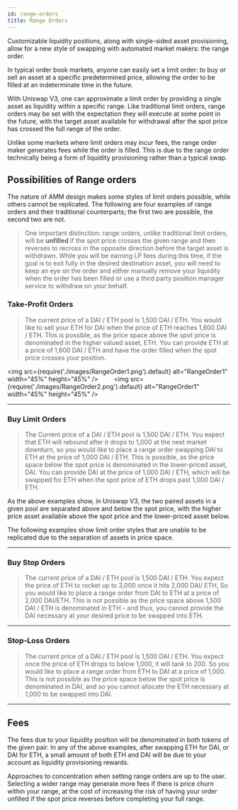 ```yaml
---
id: range-orders
title: Range Orders
---
```


Customizable liquidity positions, along with single-sided asset provisioning, allow for a new style of swapping with automated market makers: the range order.

In typical order book markets, anyone can easily set a limit order: to buy or sell an asset at a specific predetermined price, allowing the order to be filled at an indeterminate time in the future.

With Uniswap V3, one can approximate a limit order by providing a single asset as liquidity within a specific range. Like traditional limit orders, range orders may be set with the expectation they will execute at some point in the future, with the target asset available for withdrawal after the spot price has crossed the full range of the order.

Unlike some markets where limit orders may incur fees, the range order maker generates fees while the order is filled. This is due to the range order technically being a form of liquidity provisioning rather than a typical swap.

## Possibilities of Range orders

The nature of AMM design makes some styles of limit orders possible, while others cannot be replicated. The following are four examples of range orders and their traditional counterparts; the first two are possible, the second two are not.

> One important distinction: range orders, unlike traditional limit orders, will be **unfilled** if the spot price crosses the given range and then reverses to recross in the opposite direction before the target asset is withdrawn. While you will be earning LP fees during this time, if the goal is to exit fully in the desired destination asset, you will need to keep an eye on the order and either manually remove your liquidity when the order has been filled or use a third party position manager service to withdraw on your behalf.

### Take-Profit Orders

> The current price of a DAI / ETH pool is 1,500 DAI / ETH. You would like to sell your ETH for DAI when the price of ETH reaches 1,600 DAI / ETH. This is possible, as the price space above the spot price is denominated in the higher valued asset, ETH. You can provide ETH at a price of 1,600 DAI / ETH and have the order filled when the spot price crosses your position.

<img src={require('./images/RangeOrder1.png').default} alt="RangeOrder1" width="45%" height="45%" />
&nbsp;&nbsp;&nbsp;&nbsp;&nbsp;&nbsp;&nbsp;
<img src={require('./images/RangeOrder2.png').default} alt="RangeOrder1" width="45%" height="45%" />

---

### Buy Limit Orders

> The Current price of a DAI / ETH pool is 1,500 DAI / ETH. You expect that ETH will rebound after it drops to 1,000 at the next market downturn, so you would like to place a range order swapping DAI to ETH at the price of 1,000 DAI / ETH. This is possible, as the price space below the spot price is denominated in the lower-priced asset, DAI. You can provide DAI at the price of 1,000 DAI / ETH, which will be swapped for ETH when the spot price of ETH drops past 1,000 DAI / ETH.

As the above examples show, in Uniswap V3, the two paired assets in a given pool are separated above and below the spot price, with the higher price asset available above the spot price and the lower-priced asset below.

The following examples show limit order styles that are unable to be replicated due to the separation of assets in price space.

---

### Buy Stop Orders

> The current price of a DAI / ETH pool is 1,500 DAI / ETH. You expect the price of ETH to rocket up to 3,000 once it hits 2,000 DAI/ ETH, So you would like to place a range order from DAI to ETH at a price of 2,000 DAI/ETH. This is not possible as the price space above 1,500 DAI / ETH is denominated in ETH - and thus, you cannot provide the DAI necessary at your desired price to be swapped into ETH.

---

### Stop-Loss Orders

> The current price of a DAI / ETH pool is 1,500 DAI / ETH. You expect once the price of ETH drops to below 1,000, it will tank to 200. So you would like to place a range order from ETH to DAI at a price of 1,000. This is not possible as the price space below the spot price is denominated in DAI, and so you cannot allocate the ETH necessary at 1,000 to be swapped into DAI.

---

## Fees

The fees due to your liquidity position will be denominated in both tokens of the given pair. In any of the above examples, after swapping ETH for DAI, or DAI for ETH, a small amount of both ETH and DAI will be due to your account as liquidity provisioning rewards.

Approaches to concentration when setting range orders are up to the user. Selecting a wider range may generate more fees if there is price churn within your range, at the cost of increasing the risk of having your order unfilled if the spot price reverses before completing your full range.

